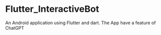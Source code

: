 # Flutter_InteractiveBot
An Android application using Flutter and dart. The App have a feature of ChatGPT 
